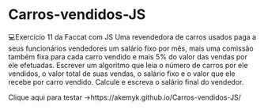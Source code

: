# Carros-vendidos-JS
💻Exercício 11 da Faccat com JS
Uma revendedora de carros usados paga a seus funcionários vendedores um salário fixo por mês,
mais uma comissão também fixa para cada carro vendido e mais 5% do valor das vendas por ele
efetuadas. Escrever um algoritmo que leia o número de carros por ele vendidos, o valor total de suas
vendas, o salário fixo e o valor que ele recebe por carro vendido. Calcule e escreva o salário final do
vendedor. 
<p>Clique aqui para testar ->https://akemyk.github.io/Carros-vendidos-JS/ </p>
